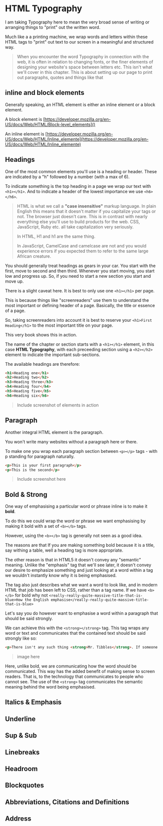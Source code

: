 # HTML Typography

I am taking Typography here to mean the very broad sense of writing or arranging things to "print" out the written word.

Much like a a printing machine, we wrap words and letters within these HTML tags to "print" out text to our screen in a meaningful and structured way.

> When you encounter the word Typography in connection with the web, it is often in relation to changing fonts, or the finer elements of designing your website's space between letters etc. This isn't what we'll cover in this chapter. This is about setting up our page to print out paragraphs, quotes and things like that

## inline and block elements

Generally speaking, an HTML element is either an inline element or a block element.

A block element is [https://developer.mozilla.org/en-US/docs/Web/HTML/Block-level_elements]()

An inline element is [https://developer.mozilla.org/en-US/docs/Web/HTML/Inline_elemente](https://developer.mozilla.org/en-US/docs/Web/HTML/Inline_elemente)

## Headings

One of the most common elements you'll use is a heading or header. These are indicated by a "h" followed by a number (with a max of 6). 

To indicate something is the top heading in a page we wrap our text with ```<h1></h1>```. And to indicate a header of the lowest importance we use ```<h6></h6>```.

> HTML is what we call a **"case insensitive"** markup language. In plain English this means that it doesn't matter if you capitalize your tags or not. The browser just doesn't care. This is in contrast with nearly everything else you'll use to build products for the web. CSS, JavaScript, Ruby etc. all take capitalization very seriously.
>
> In HTML, H1 and h1 are the same thing. 
>
> In JavaScript, CamelCase and camelcase are not and you would experience errors if you expected them to refer to the same large African creature.

You should generally treat headings as gears in your car. You start with the first, move to second and then third. Whenever you start moving, you start low and progress up. So, if you need to start a new section you start and move up.

There is a slight caveat here. It is best to only use one ```<h1></h1>``` per page.

This is because things like "screenreaders" use them to understand the most important or defining header of a page. Basically, the title or essence of a page.

So, taking screenreaders into account it is best to reserve your ```<h1>First Heading</h1>``` to the most important title on your page.

This very book shows this in action. 

The name of the chapter or section starts with a ```<h1></h1>``` element, in this case **HTML Typography**, with each preceeding section using a ```<h2></h2>``` element to indicate the important sub-sections.

The available headings are therefore:

```html
<h1>Heading one</h1>
<h2>Heading two</h2>
<h3>Heading three</h3>
<h4>Heading four</h4>
<h5>Heading five</h5>
<h6>Heading six</h6>
```

> Include screenshot of elements in action

## Paragraph

Another integral HTML element is the paragraph. 

You won't write many websites without a paragraph here or there.

To make one you wrap each paragraph section between ```<p></p>``` tags - with p standing for paragraph naturally.

```html
<p>This is your first paragraph</p>
<p>This is the second</p>
```

> Include screenshot here

## Bold & Strong

One way of emphasising a particular word or phrase inline is to make it **bold**.

To do this we could wrap the word or phrase we want emphasising by making it bold with a set of ```<b></b>``` tags.

However, using the ```<b></b>``` tag is generally not seen as a good idea. 

The reasons are that If you are making something bold because it is a title, say withing a table, well a heading tag is more appropriate.

The other reason is that in HTML5 it doesn't convey any "semantic" meaning. Unlike the "emphasis" tag that we'll see later, it doesn't convey our desire to emphasize something and just looking at a word within a <b></b> tag we wouldn't instantly know why it is being emphasised.

The tag also just describes what we want a word to look like, and in modern HTML that job has been left to CSS, rather than a tag name. If we have ```<b></b>``` for bold why not ```<really-really-quite-massive-title-that-is-blue>How the English emphasise</really-really-quite-massive-title-that-is-blue>```

Let's say you do however want to emphasise a word within a paragraph that should be said strongly.

We can achieve this with the ```<strong></strong>``` tag. This tag wraps any word or text and communicates that the contained text should be said strongly like so:

```html
<p>There isn't any such thing <strong>Mr. Tibbles</strong>. If someone had invented a rug you could also wear, I would have heard about it!</p>
```

> image here

Here, unlike bold, we are communicating how the word should be communicated. This way has the added benefit of making sense to screen readers. That is, to the technology that communicates to people who cannot see. The use of the ```<strong>``` tag communicates the semantic meaning behind the word being emphasised.

## Italics & Emphasis

## Underline

## Sup & Sub

## Linebreaks

## Headroom

## Blockquotes

## Abbreviations, Citations and Definitions

## Address